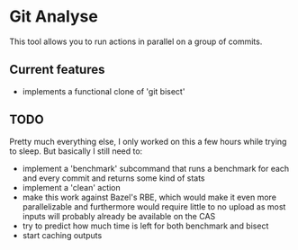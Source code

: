 # Git Analyse

This tool allows you to run actions in parallel on a group of commits. 

## Current features

- implements a functional clone of 'git bisect'

## TODO

Pretty much everything else, I only worked on this a few hours while trying to sleep. But basically I still need to:
- implement a 'benchmark' subcommand that runs a benchmark for each and every commit and returns some kind of stats
- implement a 'clean' action
- make this work against Bazel's RBE, which would make it even more parallelizable and furthermore would require little to no upload as most inputs will probably already be available on the CAS
- try to predict how much time is left for both benchmark and bisect
- start caching outputs
